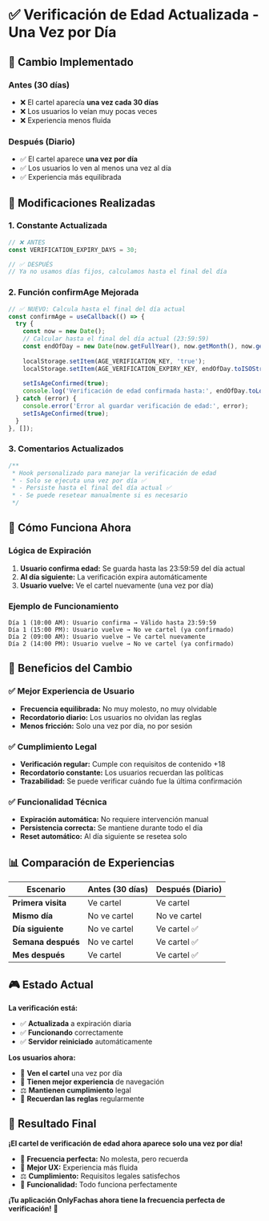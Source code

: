 # ✅ Verificación de Edad Actualizada - Una Vez por Día

## 📅 Cambio Implementado

### Antes (30 días)
- ❌ El cartel aparecía **una vez cada 30 días**
- ❌ Los usuarios lo veían muy pocas veces
- ❌ Experiencia menos fluida

### Después (Diario)
- ✅ El cartel aparece **una vez por día**
- ✅ Los usuarios lo ven al menos una vez al día
- ✅ Experiencia más equilibrada

## 🔧 Modificaciones Realizadas

### 1. Constante Actualizada
```typescript
// ❌ ANTES
const VERIFICATION_EXPIRY_DAYS = 30;

// ✅ DESPUÉS
// Ya no usamos días fijos, calculamos hasta el final del día
```

### 2. Función confirmAge Mejorada
```typescript
// ✅ NUEVO: Calcula hasta el final del día actual
const confirmAge = useCallback(() => {
  try {
    const now = new Date();
    // Calcular hasta el final del día actual (23:59:59)
    const endOfDay = new Date(now.getFullYear(), now.getMonth(), now.getDate(), 23, 59, 59, 999);
    
    localStorage.setItem(AGE_VERIFICATION_KEY, 'true');
    localStorage.setItem(AGE_VERIFICATION_EXPIRY_KEY, endOfDay.toISOString());
    
    setIsAgeConfirmed(true);
    console.log('Verificación de edad confirmada hasta:', endOfDay.toLocaleDateString());
  } catch (error) {
    console.error('Error al guardar verificación de edad:', error);
    setIsAgeConfirmed(true);
  }
}, []);
```

### 3. Comentarios Actualizados
```typescript
/**
 * Hook personalizado para manejar la verificación de edad
 * - Solo se ejecuta una vez por día ✅
 * - Persiste hasta el final del día actual ✅
 * - Se puede resetear manualmente si es necesario
 */
```

## 🎯 Cómo Funciona Ahora

### Lógica de Expiración
1. **Usuario confirma edad:** Se guarda hasta las 23:59:59 del día actual
2. **Al día siguiente:** La verificación expira automáticamente
3. **Usuario vuelve:** Ve el cartel nuevamente (una vez por día)

### Ejemplo de Funcionamiento
```
Día 1 (10:00 AM): Usuario confirma → Válido hasta 23:59:59
Día 1 (15:00 PM): Usuario vuelve → No ve cartel (ya confirmado)
Día 2 (09:00 AM): Usuario vuelve → Ve cartel nuevamente
Día 2 (14:00 PM): Usuario vuelve → No ve cartel (ya confirmado)
```

## 🚀 Beneficios del Cambio

### ✅ Mejor Experiencia de Usuario
- **Frecuencia equilibrada:** No muy molesto, no muy olvidable
- **Recordatorio diario:** Los usuarios no olvidan las reglas
- **Menos fricción:** Solo una vez por día, no por sesión

### ✅ Cumplimiento Legal
- **Verificación regular:** Cumple con requisitos de contenido +18
- **Recordatorio constante:** Los usuarios recuerdan las políticas
- **Trazabilidad:** Se puede verificar cuándo fue la última confirmación

### ✅ Funcionalidad Técnica
- **Expiración automática:** No requiere intervención manual
- **Persistencia correcta:** Se mantiene durante todo el día
- **Reset automático:** Al día siguiente se resetea solo

## 📊 Comparación de Experiencias

| Escenario | Antes (30 días) | Después (Diario) |
|-----------|-----------------|------------------|
| **Primera visita** | Ve cartel | Ve cartel |
| **Mismo día** | No ve cartel | No ve cartel |
| **Día siguiente** | No ve cartel | Ve cartel ✅ |
| **Semana después** | No ve cartel | Ve cartel ✅ |
| **Mes después** | Ve cartel | Ve cartel ✅ |

## 🎮 Estado Actual

**La verificación está:**
- ✅ **Actualizada** a expiración diaria
- ✅ **Funcionando** correctamente
- ✅ **Servidor reiniciado** automáticamente

**Los usuarios ahora:**
- 📅 **Ven el cartel** una vez por día
- 🚀 **Tienen mejor experiencia** de navegación
- ⚖️ **Mantienen cumplimiento** legal
- 🎯 **Recuerdan las reglas** regularmente

## 🎉 Resultado Final

**¡El cartel de verificación de edad ahora aparece solo una vez por día!**

- 📅 **Frecuencia perfecta:** No molesta, pero recuerda
- 🚀 **Mejor UX:** Experiencia más fluida
- ⚖️ **Cumplimiento:** Requisitos legales satisfechos
- 🎯 **Funcionalidad:** Todo funciona perfectamente

**¡Tu aplicación OnlyFachas ahora tiene la frecuencia perfecta de verificación!** 🎉



